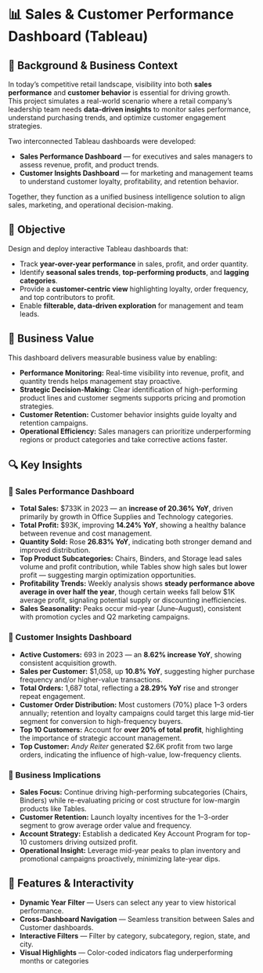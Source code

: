 # 📊 Sales & Customer Performance Dashboard (Tableau)

## 🧠 Background & Business Context
In today’s competitive retail landscape, visibility into both **sales performance** and **customer behavior** is essential for driving growth.  
This project simulates a real-world scenario where a retail company’s leadership team needs **data-driven insights** to monitor sales performance, understand purchasing trends, and optimize customer engagement strategies.

Two interconnected Tableau dashboards were developed:
- **Sales Performance Dashboard** — for executives and sales managers to assess revenue, profit, and product trends.
- **Customer Insights Dashboard** — for marketing and management teams to understand customer loyalty, profitability, and retention behavior.

Together, they function as a unified business intelligence solution to align sales, marketing, and operational decision-making.

## 🎯 Objective
Design and deploy interactive Tableau dashboards that:
- Track **year-over-year performance** in sales, profit, and order quantity.  
- Identify **seasonal sales trends**, **top-performing products**, and **lagging categories**.  
- Provide a **customer-centric view** highlighting loyalty, order frequency, and top contributors to profit.  
- Enable **filterable, data-driven exploration** for management and team leads.

## 💼 Business Value
This dashboard delivers measurable business value by enabling:
- **Performance Monitoring:** Real-time visibility into revenue, profit, and quantity trends helps management stay proactive.  
- **Strategic Decision-Making:** Clear identification of high-performing product lines and customer segments supports pricing and promotion strategies.  
- **Customer Retention:** Customer behavior insights guide loyalty and retention campaigns.  
- **Operational Efficiency:** Sales managers can prioritize underperforming regions or product categories and take corrective actions faster.

## 🔍 Key Insights

### 🧭 Sales Performance Dashboard
- **Total Sales:** $733K in 2023 — an **increase of 20.36% YoY**, driven primarily by growth in Office Supplies and Technology categories.  
- **Total Profit:** $93K, improving **14.24% YoY**, showing a healthy balance between revenue and cost management.  
- **Quantity Sold:** Rose **26.83% YoY**, indicating both stronger demand and improved distribution.  
- **Top Product Subcategories:** Chairs, Binders, and Storage lead sales volume and profit contribution, while Tables show high sales but lower profit — suggesting margin optimization opportunities.  
- **Profitability Trends:** Weekly analysis shows **steady performance above average in over half the year**, though certain weeks fall below $1K average profit, signaling potential supply or discounting inefficiencies.  
- **Sales Seasonality:** Peaks occur mid-year (June–August), consistent with promotion cycles and Q2 marketing campaigns.

### 👥 Customer Insights Dashboard
- **Active Customers:** 693 in 2023 — an **8.62% increase YoY**, showing consistent acquisition growth.  
- **Sales per Customer:** $1,058, up **10.8% YoY**, suggesting higher purchase frequency and/or higher-value transactions.  
- **Total Orders:** 1,687 total, reflecting a **28.29% YoY** rise and stronger repeat engagement.  
- **Customer Order Distribution:** Most customers (70%) place 1–3 orders annually; retention and loyalty campaigns could target this large mid-tier segment for conversion to high-frequency buyers.  
- **Top 10 Customers:** Account for **over 20% of total profit**, highlighting the importance of strategic account management.  
- **Top Customer:** *Andy Reiter* generated $2.6K profit from two large orders, indicating the influence of high-value, low-frequency clients.  

### 💼 Business Implications
- **Sales Focus:** Continue driving high-performing subcategories (Chairs, Binders) while re-evaluating pricing or cost structure for low-margin products like Tables.  
- **Customer Retention:** Launch loyalty incentives for the 1–3-order segment to grow average order value and frequency.  
- **Account Strategy:** Establish a dedicated Key Account Program for top-10 customers driving outsized profit.  
- **Operational Insight:** Leverage mid-year peaks to plan inventory and promotional campaigns proactively, minimizing late-year dips.  


## 🧭 Features & Interactivity
- **Dynamic Year Filter** — Users can select any year to view historical performance.  
- **Cross-Dashboard Navigation** — Seamless transition between Sales and Customer dashboards.  
- **Interactive Filters** — Filter by category, subcategory, region, state, and city.  
- **Visual Highlights** — Color-coded indicators flag underperforming months or categories



